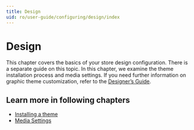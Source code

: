 ```yaml
---
title: Design
uid: ro/user-guide/configuring/design/index
---
```


# Design

This chapter covers the basics of your store design configuration. There is a separate guide on this topic. In this chapter, we examine the theme installation process and media settings. If you need further information on graphic theme customization, refer to the [Designer’s Guide](xref:en/developer/design/index).

## Learn more in following chapters

- [Installing a theme](xref:ro/user-guide/configuring/design/installing-theme)
- [Media Settings](xref:ro/user-guide/configuring/design/media-settings)